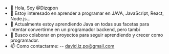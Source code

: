 - 👋 Hola, Soy @Dizqpon
- 👀 Estoy interesado en aprender a programar en JAVA, JavaScript, React, Node.js...
- 🌱 Actualmente estoy aprendiendo Java en todas sus facetas para intentar convertirme en un programador backend, pero tambi
- 💞️ Busco colaborar en proyectos para seguir aprendiendo y crecer como programador.
- 📫 Como contactarme:
  -- david.iz.po@gmail.com

<!---
Dizqpon/Dizqpon is a ✨ special ✨ repository because its `README.md` (this file) appears on your GitHub profile.
You can click the Preview link to take a look at your changes.
--->

